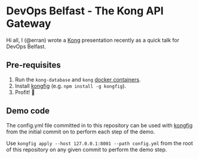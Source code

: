 # DevOps Belfast - The Kong API Gateway
Hi all, I (@erran) wrote a [Kong][] presentation recently as a quick talk for DevOps Belfast.

## Pre-requisites
1. Run the `kong-database` and `kong` [docker containers](https://getkong.org/install/docker/).
2. Install [kongfig][] (e.g. `npm install -g kongfig`).
3. Profit! :tada:

## Demo code
The config.yml file committed in to this repository can be used with [kongfig][] from the initial commit on to perform each step of the demo.

Use `kongfig apply --host 127.0.0.1:8001 --path config.yml` from the root of this repository on any given commit to perform the demo step.

[kongfig]: https://github.com/mybuilder/kongfig
[Kong]: https://getkong.org
